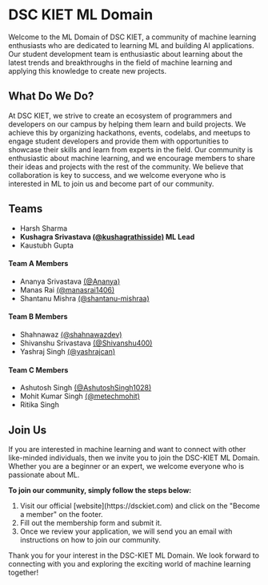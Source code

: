 # DSC KIET ML Domain

Welcome to the ML Domain of DSC KIET, a community of machine learning enthusiasts who are dedicated to learning ML and building AI applications. Our student development team is enthusiastic about learning about the latest trends and breakthroughs in the field of machine learning and applying this knowledge to create new projects.

## What Do We Do?

At DSC KIET, we strive to create an ecosystem of programmers and developers on our campus by helping them learn and build projects. We achieve this by organizing hackathons, events, codelabs, and meetups to engage student developers and provide them with opportunities to showcase their skills and learn from experts in the field.
Our community is enthusiastic about machine learning, and we encourage members to share their ideas and projects with the rest of the community. We believe that collaboration is key to success, and we welcome everyone who is interested in ML to join us and become part of our community.

## Teams
* Harsh Sharma
* **Kushagra Srivastava [(@kushagrathisside)](https://github.com/kushagrathisside)   ML Lead**
* Kaustubh Gupta
#### Team A Members
* Ananya Srivastava [(@Ananya)](https://github.com/Ananya3632)    
* Manas Rai [(@manasrai1406)](https://github.com/manasrai1406)   
* Shantanu Mishra [(@shantanu-mishraa)](https://github.com/shantanu-mishraa)   

#### Team B Members
* Shahnawaz [(@shahnawazdev)](https://github.com/shahnawazdev)   
* Shivanshu Srivastava [(@Shivanshu400)](https://github.com/Shivanshu400) 
* Yashraj Singh [(@yashrajcan)](https://github.com/yashrajcan)   

#### Team C Members
* Ashutosh Singh [(@AshutoshSingh1028)](https://github.com/AshutoshSingh1028) 
* Mohit Kumar Singh [(@metechmohit)](https://github.com/metechmohit)
* Ritika Singh

## Join Us

If you are interested in machine learning and want to connect with other like-minded individuals, then we invite you to join the DSC-KIET ML Domain. Whether you are a beginner or an expert, we welcome everyone who is passionate about ML.

**To join our community, simply follow the steps below:**
<ol>
<li>Visit our official [website](https://dsckiet.com) and click on the "Become a member" on the footer.</li>
<li>Fill out the membership form and submit it.</li>
<li>Once we review your application, we will send you an email with instructions on how to join our community.</li>
</ol>
Thank you for your interest in the DSC-KIET ML Domain. We look forward to connecting with you and exploring the exciting world of machine learning together!





